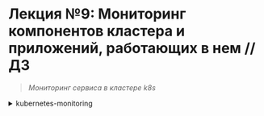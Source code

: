 # **Лекция №9: Мониторинг компонентов кластера и приложений, работающих в нем // ДЗ**
> _Мониторинг сервиса в кластере k8s_
<details>
  <summary>kubernetes-monitoring</summary>

## **Задание:**
Мониторинг приложения в кластере

Цель:
В данном дз студенту установят систему мониторинга Prometheus в кластер. Научатся конфигурировать Prometheus для мониторинга как самого кластера, так и приложений которые в нем работают.

Описание/Пошаговая инструкция выполнения домашнего задания:
Все действия описаны в методическом указании.

Критерии оценки:
0 б. - задание не выполнено
1 б. - задание выполнено
2 б. - выполнены все дополнительные задания

---

## **Выполнено:**

- Запускаем minikube
~~~bash
minikube delete && minikube start --kubernetes-version=v1.23.0 --memory=6g --bootstrapper=kubeadm --extra-config=kubelet.authentication-token-webhook=true --extra-config=kubelet.authorization-mode=Webhook --extra-config=scheduler.bind-address=0.0.0.0 --extra-config=controller-manager.bind-address=0.0.0.0
~~~

- Ставим `prometheus-operator` через  `kubectl apply` из [офф. репозитория](https://github.com/prometheus-operator/kube-prometheus)
(Bring`em on!)
~~~bash
cd ./kube-prometheus
# Create the namespace and CRDs, and then wait for them to be available before creating the remaining resources
# Note that due to some CRD size we are using kubectl server-side apply feature which is generally available since kubernetes 1.22.
# If you are using previous kubernetes versions this feature may not be available and you would need to use kubectl create instead.
kubectl apply --server-side -f manifests/setup
kubectl wait \
--for condition=Established \
--all CustomResourceDefinition \
--namespace=monitoring
kubectl apply -f manifests/
~~~

- Готовим манифест для `nginx` и применяем:
~~~bash
kubectl apply -f ./nginx
~~~

- Проверяем, что прометею доступны эндпойнты:
~~~bash
kubectl --namespace monitoring port-forward svc/prometheus-k8s 9090
~~~

![img.png](./nginx/img.png)

- Заходим в графану
~~~bash
kubectl --namespace monitoring port-forward svc/grafana 3000
~~~
[http://localhost:3000/](http://localhost:3000/)

- Добавляем [Official dashboard for NGINX Prometheus exporter](https://grafana.com/grafana/dashboards/11199-nginx/)

![img_1.png](./nginx/img_1.png)

# **Полезное:**

- [prometheus-operator / kube-prometheus](https://github.com/prometheus-operator/kube-prometheus)
- [Модуль ngx_http_stub_status_module](https://nginx.org/ru/docs/http/ngx_http_stub_status_module.html)
- [Устройство и механизм работы Prometheus Operator в Kubernetes](https://habr.com/ru/company/flant/blog/353410/)

</details>
